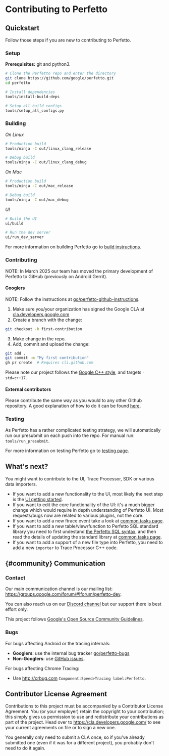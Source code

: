 # Contributing to Perfetto

## Quickstart

Follow those steps if you are new to contributing to Perfetto.

### Setup

**Prerequisites:** git and python3.

```sh
# Clone the Perfetto repo and enter the directory
git clone https://github.com/google/perfetto.git
cd perfetto

# Install dependencies
tools/install-build-deps

# Setup all build configs
tools/setup_all_configs.py
```

### Building

_On Linux_

```sh
# Production build
tools/ninja -C out/linux_clang_release

# Debug build
tools/ninja -C out/linux_clang_debug
```

_On Mac_

```sh
# Production build
tools/ninja -C out/mac_release

# Debug build
tools/ninja -C out/mac_debug
```

_UI_

```sh
# Build the UI
ui/build

# Run the dev server
ui/run_dev_server
```

For more information on building Perfetto go to [build instructions](build-instructions).

### Contributing

NOTE: In March 2025 our team has moved the primary development of Perfetto
to GitHub (previously on Android Gerrit).

#### Googlers

NOTE: Follow the instructions at [go/perfetto-github-instructions](http://go/perfetto-github-instructions).

1. Make sure you/your organization has signed the Google CLA at [cla.developers.google.com](https://cla.developers.google.com/)
2. Create a branch with the change:

```sh
git checkout -b first-contribution
```

3. Make change in the repo.
4. Add, commit and upload the change:

```sh
git add .
git commit -m "My first contribution"
gh pr create  # Requires cli.github.com
```

Please note our project follows the [Google C++ style](https://google.github.io/styleguide/cppguide.html), and targets `-std=c++17`.

#### External contributors

Please contribute the same way as you would to any other Github repository.
A good explanation of how to do it can be found [here](https://docs.github.com/en/get-started/exploring-projects-on-github/contributing-to-a-project).

### Testing

As Perfetto has a rather complicated testing strategy, we will automatically run our presubmit on each push into the repo.
For manual run: `tools/run_presubmit`.

For more information on testing Perfetto go to [testing page](testing).

## What's next?

You might want to contribute to the UI, Trace Processor, SDK or various data importers.

- If you want to add a new functionality to the UI, most likely the next step is the [UI getting started](ui-getting-started).
- If you want to edit the core functionality of the UI: it's a much bigger change which would require in depth understanding of Perfetto UI. Most requests/bugs now are related to various plugins, not the core.
- If you want to add a new ftrace event take a look at [common tasks page](common-tasks).
- If you want to add a new table/view/function to Perfetto SQL standard library you need to first undestand [the Perfetto SQL syntax](/docs/analysis/perfetto-sql-syntax.md), and then read the details of updating the standard library at [common tasks page](common-tasks).
- If you want to add a support of a new file type into Perfetto, you need to add a new `importer` to Trace Processor C++ code.

## {#community} Communication

### Contact

Our main communication channel is our mailing list: https://groups.google.com/forum/#!forum/perfetto-dev.

You can also reach us on our [Discord channel](https://discord.gg/35ShE3A) but our support there is best effort only.

This project follows
[Google's Open Source Community Guidelines](https://opensource.google/conduct/).

### Bugs

For bugs affecting Android or the tracing internals:

- **Googlers**: use the internal bug tracker [go/perfetto-bugs](http://goto.google.com/perfetto-bugs)
- **Non-Googlers**: use [GitHub issues](https://github.com/google/perfetto/issues).

For bugs affecting Chrome Tracing:

- Use http://crbug.com `Component:Speed>Tracing label:Perfetto`.

## Contributor License Agreement

Contributions to this project must be accompanied by a Contributor License
Agreement. You (or your employer) retain the copyright to your contribution;
this simply gives us permission to use and redistribute your contributions as
part of the project. Head over to <https://cla.developers.google.com/> to see
your current agreements on file or to sign a new one.

You generally only need to submit a CLA once, so if you've already submitted one
(even if it was for a different project), you probably don't need to do it
again.
